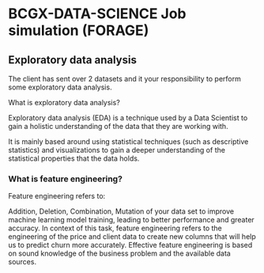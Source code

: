 # BCGX-DATA-SCIENCE Job simulation (FORAGE)
## Exploratory data analysis
The client has sent over 2 datasets and it your responsibility to perform some exploratory data analysis.

What is exploratory data analysis?

Exploratory data analysis (EDA) is a technique used by a Data Scientist to gain a holistic understanding of the data that they are working with.

It is mainly based around using statistical techniques (such as descriptive statistics) and visualizations to gain a deeper understanding of the statistical properties that the data holds.


### What is feature engineering?
Feature engineering refers to:

Addition, Deletion, Combination, Mutation of your data set to improve machine learning model training, leading to better performance and greater accuracy. In context of this task, feature engineering refers to the engineering of the price and client data to create new columns that will help us to predict churn more accurately. Effective feature engineering is based on sound knowledge of the business problem and the available data sources.







